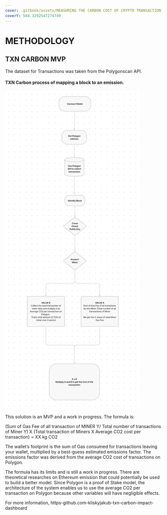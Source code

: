 ```yaml
---
cover: .gitbook/assets/MEASURING THE CARBON COST OF CRYPTO TRANSACTION-2.png
coverY: 584.3292547274749
---
```


# METHODOLOGY

## TXN CARBON MVP

The dataset for Transactions was taken from the Polygonscan API.

#### TXN Carbon process of mapping a block to an emission.

![](<.gitbook/assets/Screenshot 2022-02-07 at 00.49.44.png>)

This solution is an MVP and a work in progress. The formula is:  &#x20;

&#x20;    (Sum of Gas Fee of all transaction of MINER Y/ Total number of transactions of Miner Y) X (Total transaction of Miners X Average CO2 cost per transaction) = XX kg CO2 &#x20;

The wallet’s footprint is the sum of Gas consumed for transactions leaving your wallet, multiplied by a best-guess estimated emissions factor. The emissions factor was derived from the average CO2 cost of transactions on Polygon.



The formula has its limits and is still a work in progress. There are theoretical researches on Ethereum emission that could potentially be used to build a better model. Since Polygon is a proof of Stake model, the architecture of the system enables us to use the average CO2 per transaction on Polygon because other variables will have negligible effects.



For more information, https-github.com-kliskyjakub-txn-carbon-impact-dashboard



